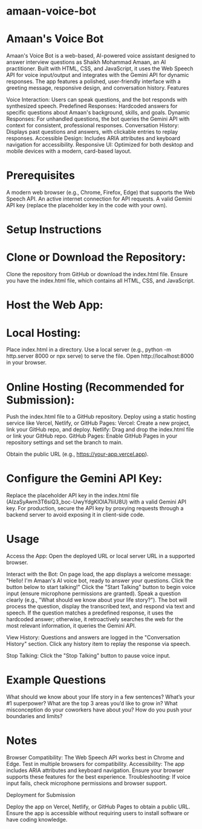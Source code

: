# amaan-voice-bot

# Amaan's Voice Bot
Amaan's Voice Bot is a web-based, AI-powered voice assistant designed to answer interview questions as Shaikh Mohammad Amaan, an AI practitioner. Built with HTML, CSS, and JavaScript, it uses the Web Speech API for voice input/output and integrates with the Gemini API for dynamic responses. The app features a polished, user-friendly interface with a greeting message, responsive design, and conversation history.
Features

Voice Interaction: Users can speak questions, and the bot responds with synthesized speech.
Predefined Responses: Hardcoded answers for specific questions about Amaan's background, skills, and goals.
Dynamic Responses: For unhandled questions, the bot queries the Gemini API with context for consistent, professional responses.
Conversation History: Displays past questions and answers, with clickable entries to replay responses.
Accessible Design: Includes ARIA attributes and keyboard navigation for accessibility.
Responsive UI: Optimized for both desktop and mobile devices with a modern, card-based layout.

# Prerequisites

A modern web browser (e.g., Chrome, Firefox, Edge) that supports the Web Speech API.
An active internet connection for API requests.
A valid Gemini API key (replace the placeholder key in the code with your own).

# Setup Instructions

# Clone or Download the Repository:

Clone the repository from GitHub or download the index.html file.
Ensure you have the index.html file, which contains all HTML, CSS, and JavaScript.


# Host the Web App:

# Local Hosting:
Place index.html in a directory.
Use a local server (e.g., python -m http.server 8000 or npx serve) to serve the file.
Open http://localhost:8000 in your browser.


# Online Hosting (Recommended for Submission):
Push the index.html file to a GitHub repository.
Deploy using a static hosting service like Vercel, Netlify, or GitHub Pages:
Vercel: Create a new project, link your GitHub repo, and deploy.
Netlify: Drag and drop the index.html file or link your GitHub repo.
GitHub Pages: Enable GitHub Pages in your repository settings and set the branch to main.


Obtain the public URL (e.g., https://your-app.vercel.app).




# Configure the Gemini API Key:

Replace the placeholder API key in the index.html file (AIzaSyAwm3T6siQ3_boc-UwyYdgKlOlA7IiiU8U) with a valid Gemini API key.
For production, secure the API key by proxying requests through a backend server to avoid exposing it in client-side code.



# Usage

Access the App:
Open the deployed URL or local server URL in a supported browser.


Interact with the Bot:
On page load, the app displays a welcome message: "Hello! I'm Amaan's AI voice bot, ready to answer your questions. Click the button below to start talking!"
Click the "Start Talking" button to begin voice input (ensure microphone permissions are granted).
Speak a question clearly (e.g., "What should we know about your life story?").
The bot will process the question, display the transcribed text, and respond via text and speech.
If the question matches a predefined response, it uses the hardcoded answer; otherwise, it retroactively searches the web for the most relevant information, it queries the Gemini API.


View History:
Questions and answers are logged in the "Conversation History" section.
Click any history item to replay the response via speech.


Stop Talking:
Click the "Stop Talking" button to pause voice input.



# Example Questions

What should we know about your life story in a few sentences?
What’s your #1 superpower?
What are the top 3 areas you’d like to grow in?
What misconception do your coworkers have about you?
How do you push your boundaries and limits?

# Notes

Browser Compatibility: The Web Speech API works best in Chrome and Edge. Test in multiple browsers for compatibility.
Accessibility: The app includes ARIA attributes and keyboard navigation. Ensure your browser supports these features for the best experience.
Troubleshooting:
If voice input fails, check microphone permissions and browser support.



Deployment for Submission

Deploy the app on Vercel, Netlify, or GitHub Pages to obtain a public URL.
Ensure the app is accessible without requiring users to install software or have coding knowledge.

